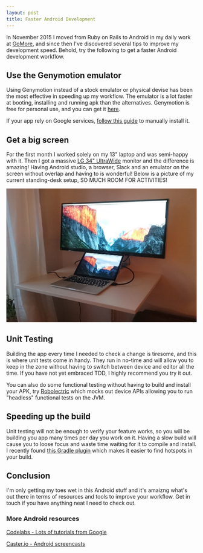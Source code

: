 ```yaml
---
layout: post
title: Faster Android Development
---
```


In November 2015 I moved from Ruby on Rails to Android in my daily work at
[GoMore](https://gomore.com), and since then I've discovered several tips to improve my development
speed. Behold, try the following to get a faster Android development workflow.

## Use the Genymotion emulator

Using Genymotion instead of a stock emulator or physical devise has been the
most effective in speeding up my workflow. The emulator is a lot faster at
booting, installing and running apk than the alternatives. Genymotion is free
for personal use, and you can get it [here](https://www.genymotion.com/).

If your app rely on Google services, [follow
this guide](https://gist.github.com/wbroek/9321145) to manually install it.

## Get a big screen

For the first month I worked solely on my 13" laptop and was semi-happy with it.
Then I got a massive [LG 34" UltraWide](http://www.lg.com/uk/monitors/lg-34UM95)
monitor and the difference is amazing! Having Android studio, a browser, Slack
and an emulator on the screen without overlap and having to <ctrl-tab> is
wonderful! Below is a picture of my current standing-desk setup, SO MUCH ROOM
FOR ACTIVITIES!

![Standing desk setup](/img/lg_standing.png)

## Unit Testing

Building the app every time I needed to check a change is tiresome, and this is
where unit tests come in handy. They run in no-time and will allow you to keep
in the zone without having to switch between device and editor all the time. If
you have not yet embraced TDD, I highly recommend you try it out.

You can also do some functional testing without having to build and install your
APK, try [Robolectric](http://robolectric.org/) which mocks out device APIs
allowing you to run "headless" functional tests on the JVM.

## Speeding up the build

Unit testing will not be enough to verify your feature works, so you will be
building you app many times per day you work on it. Having a slow build will
cause you to loose focus and waste time waiting for it to compile and install. I
recently found [this Gradle
plugin](https://github.com/passy/build-time-tracker-plugin) which makes it
easier to find hotspots in your build.

## Conclusion

I'm only getting my toes wet in this Android stuff and it's amaizng what's out
there in terms of resources and tools to improve your workflow. Get in touch if
you have anything neat I need to check out.

### More Android resources

[Codelabs - Lots of tutorials from Google](https://codelabs.developers.google.com/)

[Caster.io - Android screencasts](https://caster.io/)
